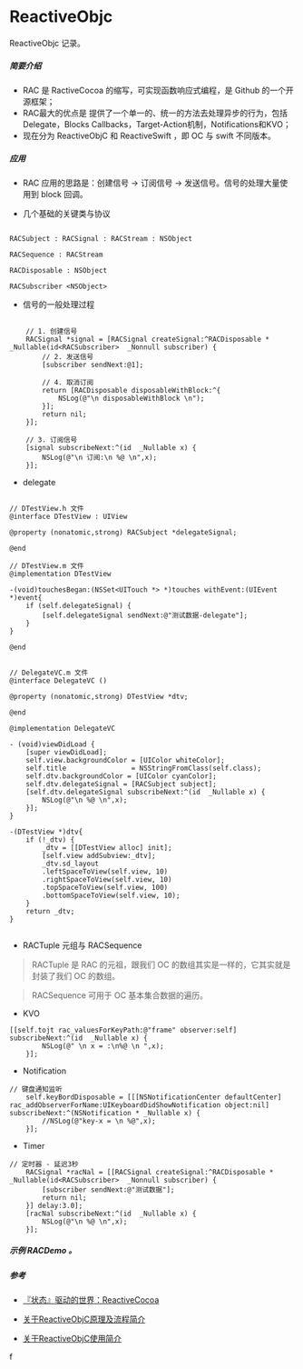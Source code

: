 # ReactiveObjc
ReactiveObjc 记录。

##### 简要介绍
* RAC 是 RactiveCocoa 的缩写，可实现函数响应式编程，是 Github 的一个开源框架；
* RAC最大的优点是 提供了一个单一的、统一的方法去处理异步的行为，包括 Delegate，Blocks Callbacks，Target-Action机制，Notifications和KVO；
* 现在分为 ReactiveObjC 和 ReactiveSwift ，即 OC 与 swift 不同版本。

##### 应用

* RAC 应用的思路是：创建信号 -> 订阅信号 -> 发送信号。信号的处理大量使用到 block 回调。

* 几个基础的关键类与协议

```

RACSubject : RACSignal : RACStream : NSObject

RACSequence : RACStream

RACDisposable : NSObject

RACSubscriber <NSObject>

```

* 信号的一般处理过程

```

    // 1. 创建信号
    RACSignal *signal = [RACSignal createSignal:^RACDisposable * _Nullable(id<RACSubscriber>  _Nonnull subscriber) {
        // 2. 发送信号
        [subscriber sendNext:@1];

        // 4. 取消订阅
        return [RACDisposable disposableWithBlock:^{
            NSLog(@"\n disposableWithBlock \n");
        }];
        return nil;
    }];

    // 3. 订阅信号
    [signal subscribeNext:^(id  _Nullable x) {
        NSLog(@"\n 订阅:\n %@ \n",x);
    }];

```

* delegate

```

// DTestView.h 文件
@interface DTestView : UIView

@property (nonatomic,strong) RACSubject *delegateSignal;

@end

// DTestView.m 文件
@implementation DTestView

-(void)touchesBegan:(NSSet<UITouch *> *)touches withEvent:(UIEvent *)event{
    if (self.delegateSignal) {
        [self.delegateSignal sendNext:@"测试数据-delegate"];
    }
}

@end


// DelegateVC.m 文件
@interface DelegateVC ()

@property (nonatomic,strong) DTestView *dtv;

@end

@implementation DelegateVC

- (void)viewDidLoad {
    [super viewDidLoad];
    self.view.backgroundColor = [UIColor whiteColor];
    self.title                = NSStringFromClass(self.class);
    self.dtv.backgroundColor = [UIColor cyanColor];
    self.dtv.delegateSignal = [RACSubject subject];
    [self.dtv.delegateSignal subscribeNext:^(id  _Nullable x) {
        NSLog(@"\n %@ \n",x);
    }];
}

-(DTestView *)dtv{
    if (!_dtv) {
        _dtv = [[DTestView alloc] init];
        [self.view addSubview:_dtv];
        _dtv.sd_layout
        .leftSpaceToView(self.view, 10)
        .rightSpaceToView(self.view, 10)
        .topSpaceToView(self.view, 100)
        .bottomSpaceToView(self.view, 10);
    }
    return _dtv;
}


```

* RACTuple 元组与 RACSequence

> RACTuple 是 RAC 的元祖，跟我们 OC 的数组其实是一样的，它其实就是封装了我们 OC 的数组。

> RACSequence 可用于 OC 基本集合数据的遍历。

* KVO

```
[[self.tojt rac_valuesForKeyPath:@"frame" observer:self] subscribeNext:^(id  _Nullable x) {
        NSLog(@" \n x = :\n%@ \n ",x);
    }];
```


* Notification

```
// 键盘通知监听
    self.keyBordDisposable = [[[NSNotificationCenter defaultCenter] rac_addObserverForName:UIKeyboardDidShowNotification object:nil] subscribeNext:^(NSNotification * _Nullable x) {
        //NSLog(@"key-x = \n %@",x);
    }];
```

* Timer

```
// 定时器 - 延迟3秒
    RACSignal *racNal = [[RACSignal createSignal:^RACDisposable * _Nullable(id<RACSubscriber>  _Nonnull subscriber) {
        [subscriber sendNext:@"测试数据"];
        return nil;
    }] delay:3.0];
    [racNal subscribeNext:^(id  _Nullable x) {
        NSLog(@"\n %@ \n",x);
    }];
```

##### 示例 RACDemo 。

##### 参考

* [『状态』驱动的世界：ReactiveCocoa](https://github.com/Draveness/analyze/blob/master/contents/ReactiveObjC/RACSignal.md#信号的订阅与信息的发送)

* [关于ReactiveObjC原理及流程简介](https://www.jianshu.com/p/fecbe23d45c1)

* [关于ReactiveObjC使用简介](https://www.jianshu.com/p/14075b5ec5ff)
























f
